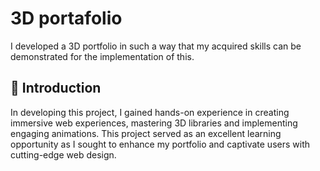 # 3D portafolio
I developed a 3D portfolio in such a way that my acquired skills can be demonstrated for the implementation of this.

## <a name="introduction">🤖 Introduction</a>

In developing this project, I gained hands-on experience in creating immersive web experiences, mastering 3D libraries and implementing engaging animations. This project served as an excellent learning opportunity as I sought to enhance my portfolio and captivate users with cutting-edge web design.
